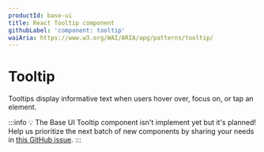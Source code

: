 ```yaml
---
productId: base-ui
title: React Tooltip component
githubLabel: 'component: tooltip'
waiAria: https://www.w3.org/WAI/ARIA/apg/patterns/tooltip/
---
```


# Tooltip

<p class="description">Tooltips display informative text when users hover over, focus on, or tap an element.</p>

:::info
💡 The Base UI Tooltip component isn't implement yet but it's planned!
Help us prioritize the next batch of new components by sharing your needs in [this GitHub issue](https://github.com/mui/material-ui/issues/27170).
:::
